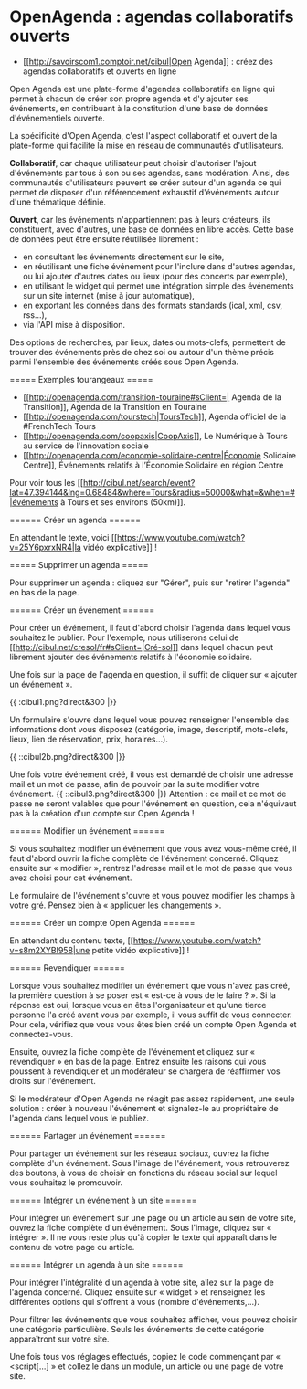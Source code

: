 # OpenAgenda : agendas collaboratifs ouverts

  * [[http://savoirscom1.comptoir.net/cibul|Open Agenda]] : créez des agendas collaboratifs et ouverts en ligne

Open Agenda est une plate-forme d'agendas collaboratifs en ligne qui permet à chacun de créer son propre agenda et d'y ajouter ses événements, en contribuant à la constitution d'une base de données d'événementiels ouverte.

La spécificité d'Open Agenda, c'est l'aspect collaboratif et ouvert de la plate-forme qui facilite la mise en réseau de communautés d'utilisateurs.

**Collaboratif**, car chaque utilisateur peut choisir d'autoriser l'ajout d'événements par tous à son ou ses agendas, sans modération. Ainsi, des communautés d'utilisateurs peuvent se créer autour d'un agenda ce qui permet de disposer d'un référencement exhaustif d'événements autour d'une thématique définie.

**Ouvert**, car les événements n'appartiennent pas à leurs créateurs, ils constituent, avec d'autres, une base de données en libre accès. Cette base de données peut être ensuite réutilisée librement :
  * en consultant les événements directement sur le site,
  * en réutilisant une fiche événement pour l'inclure dans d'autres agendas, ou lui ajouter d'autres dates ou lieux (pour des concerts par exemple),
  * en utilisant le widget qui permet une intégration simple des événements sur un site internet (mise à jour automatique),
  * en exportant les données dans des formats standards (ical, xml, csv, rss...),
  * via l'API mise à disposition.

Des options de recherches, par lieux, dates ou mots-clefs, permettent de trouver des événements près de chez soi ou autour d'un thème précis parmi l'ensemble des événements créés sous Open Agenda.

===== Exemples tourangeaux =====

  * [[http://openagenda.com/transition-touraine#sClient=| Agenda de la Transition]], Agenda de la Transition en Touraine
  * [[http://openagenda.com/tourstech|ToursTech]], Agenda officiel de la #FrenchTech Tours
  * [[http://openagenda.com/coopaxis|CoopAxis]], Le Numérique à Tours au service de l'innovation sociale
  * [[http://openagenda.com/economie-solidaire-centre|Économie Solidaire Centre]], Événements relatifs à l’Économie Solidaire en région Centre

Pour voir tous les [[http://cibul.net/search/event?lat=47.394144&lng=0.68484&where=Tours&radius=50000&what=&when=#|événements à Tours et ses environs (50km)]].

====== Créer un agenda ======


En attendant le texte, voici [[https://www.youtube.com/watch?v=25Y6pxrxNR4|la vidéo explicative]] !

===== Supprimer un agenda =====

Pour supprimer un agenda : cliquez sur "Gérer", puis sur "retirer l'agenda" en bas de la page.

====== Créer un événement ======


Pour créer un événement, il faut d'abord choisir l'agenda dans lequel vous souhaitez le publier. Pour l'exemple, nous utiliserons celui de [[http://cibul.net/cresol/fr#sClient=|Cré-sol]] dans lequel chacun peut librement ajouter des événements relatifs à l'économie solidaire.

Une fois sur la page de l'agenda en question, il suffit de cliquer sur « ajouter un événement ».

{{ :cibul1.png?direct&300 |}}

Un formulaire s'ouvre dans lequel vous pouvez renseigner l'ensemble des informations dont vous disposez (catégorie, image, descriptif, mots-clefs, lieux, lien de réservation, prix, horaires...).

{{ ::cibul2b.png?direct&300 |}}

Une fois votre événement créé, il vous est demandé de choisir une adresse mail et un mot de passe, afin de pouvoir par la suite modifier votre événement. 
{{ ::cibul3.png?direct&300 |}}
Attention : ce mail et ce mot de passe ne seront valables que pour l'événement en question, cela n'équivaut pas à la création d'un compte sur Open Agenda !

====== Modifier un événement ======


Si vous souhaitez modifier un événement que vous avez vous-même créé, il faut d'abord ouvrir la fiche complète de l'événement concerné. Cliquez ensuite sur « modifier », rentrez l'adresse mail et le mot de passe que vous avez choisi pour cet événement.

Le formulaire de l'événement s'ouvre et vous pouvez modifier les champs à votre gré. Pensez bien à « appliquer les changements ».

====== Créer un compte Open Agenda ======

En attendant du contenu texte, [[https://www.youtube.com/watch?v=s8m2XYBI958|une petite vidéo explicative]] !
 
====== Revendiquer ======


Lorsque vous souhaitez modifier un événement que vous n'avez pas créé, la première question à se poser est « est-ce à vous de le faire ? ». Si la réponse est oui, lorsque vous en êtes l'organisateur et qu'une tierce personne l'a créé avant vous par exemple, il vous suffit de vous connecter. Pour cela, vérifiez que vous vous êtes bien créé un compte Open Agenda et connectez-vous.

Ensuite, ouvrez la fiche complète de l'événement et cliquez sur « revendiquer » en bas de la page. Entrez ensuite les raisons qui vous poussent à revendiquer et un modérateur se chargera de réaffirmer vos droits sur l'événement.

Si le modérateur d'Open Agenda ne réagit pas assez rapidement, une seule solution : créer à nouveau l'événement et signalez-le au propriétaire de l'agenda dans lequel vous le publiez.  


====== Partager un événement ======


Pour partager un événement sur les réseaux sociaux, ouvrez la fiche complète d'un événement. Sous l'image de l'événement, vous retrouverez des boutons, à vous de choisir en fonctions du réseau social sur lequel vous souhaitez le promouvoir.

====== Intégrer un événement à un site ======


Pour intégrer un événement sur une page ou un article au sein de votre site, ouvrez la fiche complète d'un événement. Sous l'image, cliquez sur « intégrer ». Il ne vous reste plus qu'à copier le texte qui apparaît dans le contenu de votre page ou article.


====== Intégrer un agenda à un site ======


Pour intégrer l'intégralité d'un agenda à votre site, allez sur la page de l'agenda concerné. Cliquez ensuite sur « widget » et renseignez les différentes options qui s'offrent à vous (nombre d'événements,...).

Pour filtrer les événements que vous souhaitez afficher, vous pouvez choisir une catégorie particulière. Seuls les événements de cette catégorie apparaîtront sur votre site.

Une fois tous vos réglages effectués, copiez le code commençant par « <script[...] » et collez le dans un module, un article ou une page de votre site.

